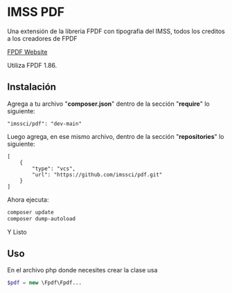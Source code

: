 IMSS PDF
===================

Una extensión de la libreria FPDF con tipografia del IMSS, todos los creditos a los creadores de FPDF

[FPDF Website](http://www.fpdf.org/)

Utiliza FPDF 1.86.



## Instalación

Agrega a tu archivo "__composer.json__" dentro de la sección "__require__" lo siguiente:
```
"imssci/pdf": "dev-main"
```
Luego agrega, en ese mismo archivo, dentro de la sección "__repositories__" lo siguiente:
```
[
    {
        "type": "vcs",
        "url": "https://github.com/imssci/pdf.git"
    }
]
```

Ahora ejecuta:

```sh
composer update
composer dump-autoload
```
Y Listo

## Uso

En el archivo php donde necesites crear la clase usa

``` php
$pdf = new \Fpdf\Fpdf...
```
